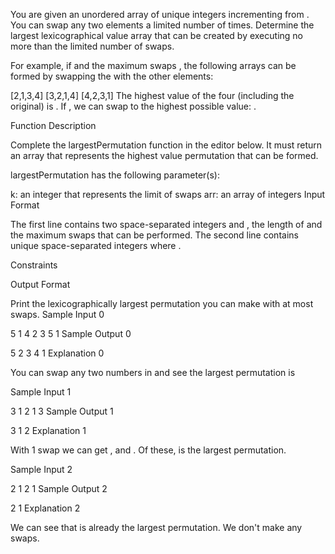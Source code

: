 You are given an unordered array of unique integers incrementing from . You can swap any two elements a limited number of times. Determine the largest lexicographical value array that can be created by executing no more than the limited number of swaps.

For example, if  and the maximum swaps , the following arrays can be formed by swapping the  with the other elements:

[2,1,3,4]
[3,2,1,4]
[4,2,3,1]
The highest value of the four (including the original) is . If , we can swap to the highest possible value: .

Function Description

Complete the largestPermutation function in the editor below. It must return an array that represents the highest value permutation that can be formed.

largestPermutation has the following parameter(s):

k: an integer that represents the limit of swaps
arr: an array of integers
Input Format

The first line contains two space-separated integers  and , the length of  and the maximum swaps that can be performed. The second line contains  unique space-separated integers  where .

Constraints



Output Format

Print the lexicographically largest permutation you can make with at most  swaps.
Sample Input 0

5 1
4 2 3 5 1
Sample Output 0

5 2 3 4 1
Explanation 0

You can swap any two numbers in  and see the largest permutation is 

Sample Input 1

3 1
2 1 3
Sample Output 1

3 1 2
Explanation 1

With 1 swap we can get ,  and . Of these,  is the largest permutation.

Sample Input 2

2 1
2 1
Sample Output 2

2 1
Explanation 2

We can see that  is already the largest permutation. We don't make any swaps.
